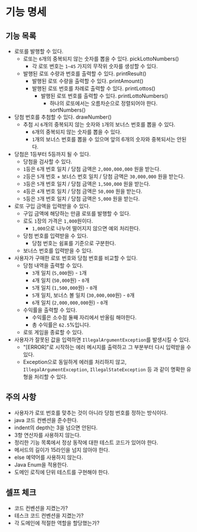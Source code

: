 # 기능 명세
## 기능 목록
- 로또를 발행할 수 있다.
    - 로또는 `6`개의 중복되지 않는 숫자를 뽑을 수 있다. pickLottoNumbers()
        - 각 로또 번호는 `1~45` 가지의 무작위 숫자를 생성할 수 있다.
    - 발행된 로또 수량과 번호를 출력할 수 있다. printResult()
        - 발행된 로또 수량을 출력할 수 있다. printAmount()
        - 발행된 로또 번호를 차례로 출력할 수 있다. printLottos()
            - 발행된 로또 번호를 출력할 수 있다. printLottoNumbers()
                - 하나의 로또에서는 오름차순으로 정렬되어야 한다. sortNumbers()
- 당첨 번호를 추첨할 수 있다. drawNumber()
    - 추첨 시 `6`개의 중복되지 않는 숫자와 `1`개의 보너스 번호를 뽑을 수 있다.
        - `6`개의 중복되지 않는 숫자를 뽑을 수 있다.
        - `1`개의 보너스 번호를 뽑을 수 있으며 앞의 6개의 숫자와 중복되서는 안된다.
- 당첨은 1등부터 5등까지 될 수 있다.
    - 당첨을 검사할 수 있다.
    - `1`등은 `6`개 번호 일치 / 당첨 금액은 `2,000,000,000` 원을 받는다.
    - `2`등은 `5`개 번호 + 보너스 번호 일치 / 당첨 금액은 `30,000,000` 원을 받는다.
    - `3`등은 `5`개 번호 일치 / 당첨 금액은 `1,500,000` 원을 받는다.
    - `4`등은 `4`개 번호 일치 / 당첨 금액은 `50,000` 원을 받는다.
    - `5`등은 `3`개 번호 일치 / 당첨 금액은 `5,000` 원을 받는다.
- 로또 구입 금액을 입력받을 수 있다.
    - 구입 금액에 해당하는 만큼 로또를 발행할 수 있다.
    - 로도 `1`장의 가격은 `1,000`원이다.
        - `1,000`으로 나누어 떨어지지 않으면 예외 처리한다.
    - 당첨 번호를 입력받을 수 있다.
        - 당첨 번호는 쉼표를 기준으로 구분한다.
    - 보너스 번호를 입력받을 수 있다.
- 사용자가 구매한 로또 번호와 당첨 번호를 비교할 수 있다.
    - 당첨 내역을 출력할 수 있다.
        - `3`개 일치 (`5,000`원) - `1`개
        - `4`개 일치 (`50,000`원) - `0`개
        - `5`개 일치 (`1,500,000`원) - `0`개
        - `5`개 일치, 보너스 볼 일치 (`30,000,000`원) - `0`개
        - `6`개 일치 (`2,000,000,000`원) - `0`개
    - 수익률을 출력할 수 있다.
        - 수익률은 소수점 둘째 자리에서 반올림 해야한다.
        - 총 수익률은 `62.5`%입니다.
    - 로또 게임을 종료할 수 있다.
- 사용자가 잘못된 값을 입력하면 `IllegalArgumentException`를 발생시킬 수 있다.
    - "[ERROR]"로 시작하는 에러 메시지를 출력하고 그 부분부터 다시 입력받을 수 있다.
    - Exception으로 동일하게 에러를 처리하지 않고, `IllegalArgumentException`, `IllegalStateException` 등 과 같이 명확한 유형을 처리할 수 있다.

## 주의 사항
- 사용자가 로또 번호를 맞추는 것이 아니라 당첨 번호를 정하는 방식이다.
- java 코드 컨벤션을 준수한다.
- indent의 depth는 3을 넘으면 안된다.
- 3항 연산자를 사용하지 않는다.
- 정리한 기능 목록에서 정상 동작에 대한 테스트 코드가 있어야 한다.
- 메서드의 길이가 15라인을 넘지 않아야 한다.
- else 예약어를 사용하지 않는다.
- Java Enum을 적용한다.
- 도메인 로직에 단위 테스트를 구현해야 한다.

## 셀프 체크
- 코드 컨벤션을 지켰는가?
- 테스크 코드 컨벤션을 지켰는가?
- 각 도메인에 적절한 역할을 할당했는가?
